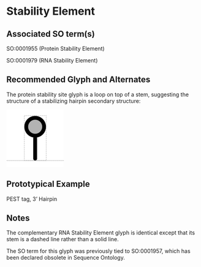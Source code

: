 # Stability Element

## Associated SO term(s)
SO:0001955 (Protein Stability Element)

SO:0001979 (RNA Stability Element)


## Recommended Glyph and Alternates
The protein stability site glyph is a loop on top of a stem, suggesting the structure of a stabilizing hairpin secondary structure:

![glyph specification](protein-stability-element-specification.png)

## Prototypical Example

PEST tag, 3’ Hairpin

## Notes
The complementary RNA Stability Element glyph is identical except that its stem is a dashed line rather than a solid line.

The SO term for this glyph was previously tied to SO:0001957, which has been declared obsolete in Sequence Ontology.
